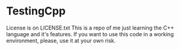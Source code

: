 # TestingCpp
License is on LICENSE.txt
This is a repo of me just learning the C++ language and it's features. If you want to use this code in a working environment, please, use it at your own risk.
